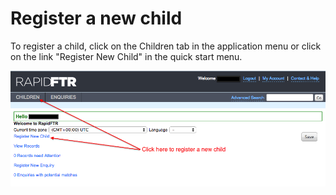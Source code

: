 # Register a new child

To register a child, click on the Children tab in the application menu or click on the link "Register New Child" in the quick start menu.

![](../assets/images/rapidftr-web-register-new-child.png)

